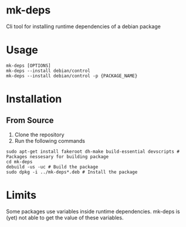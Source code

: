 # mk-deps
Cli tool for installing runtime dependencies of a debian package
# Usage
```
mk-deps [OPTIONS]
mk-deps --install debian/control
mk-deps --install debian/control -p {PACKAGE_NAME}
```
# Installation

## From Source
1. Clone the repository
2. Run the following commands
```
sudo apt-get install fakeroot dh-make build-essential devscripts # Packages nessesary for building package
cd mk-deps
debuild -us -uc # Build the package
sudo dpkg -i ../mk-deps*.deb # Install the package
```

# Limits

Some packages use variables inside runtime dependencies. mk-deps is (yet) not
able to get the value of these variables. 